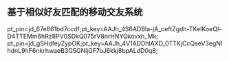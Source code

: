 ## 基于相似好友匹配的移动交友系统
pt_pin=jd_67e661bd7ccdf;pt_key=AAJh_4S6ADBla-jA_ceftZgdh-TKeIKoeQl-D4TTEMm6hRz8PV0SDkQ075rV8nrHNYQkovxh_Mk;
pt_pin=jd_gSHdfeyZypOK;pt_key=AAJh_4V1ADDhlAXD_0TTKjCcQseV3egNIhdnL9hF6nkrhwaeB3G5GNijGF7oJ6kkj8bpALdD0q8;